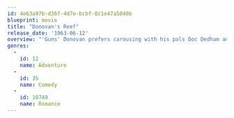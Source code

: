 ```yaml
---
id: 4e63a97b-d36f-4d7e-bcbf-8c1e47a5040b
blueprint: movie
title: "Donovan's Reef"
release_date: '1963-06-12'
overview: "'Guns' Donovan prefers carousing with his pals Doc Dedham and 'Boats' Gilhooley, until Dedham's high-society daughter Amelia shows up in their South Seas paradise."
genres:
  -
    id: 12
    name: Adventure
  -
    id: 35
    name: Comedy
  -
    id: 10749
    name: Romance
---
```

